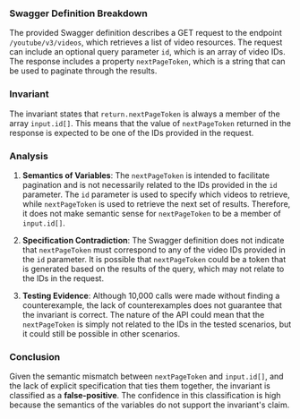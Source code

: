 ### Swagger Definition Breakdown
The provided Swagger definition describes a GET request to the endpoint `/youtube/v3/videos`, which retrieves a list of video resources. The request can include an optional query parameter `id`, which is an array of video IDs. The response includes a property `nextPageToken`, which is a string that can be used to paginate through the results.

### Invariant
The invariant states that `return.nextPageToken` is always a member of the array `input.id[]`. This means that the value of `nextPageToken` returned in the response is expected to be one of the IDs provided in the request.

### Analysis
1. **Semantics of Variables**: The `nextPageToken` is intended to facilitate pagination and is not necessarily related to the IDs provided in the `id` parameter. The `id` parameter is used to specify which videos to retrieve, while `nextPageToken` is used to retrieve the next set of results. Therefore, it does not make semantic sense for `nextPageToken` to be a member of `input.id[]`.

2. **Specification Contradiction**: The Swagger definition does not indicate that `nextPageToken` must correspond to any of the video IDs provided in the `id` parameter. It is possible that `nextPageToken` could be a token that is generated based on the results of the query, which may not relate to the IDs in the request.

3. **Testing Evidence**: Although 10,000 calls were made without finding a counterexample, the lack of counterexamples does not guarantee that the invariant is correct. The nature of the API could mean that the `nextPageToken` is simply not related to the IDs in the tested scenarios, but it could still be possible in other scenarios.

### Conclusion
Given the semantic mismatch between `nextPageToken` and `input.id[]`, and the lack of explicit specification that ties them together, the invariant is classified as a **false-positive**. The confidence in this classification is high because the semantics of the variables do not support the invariant's claim.

